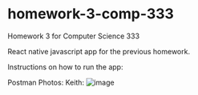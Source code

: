 # homework-3-comp-333
Homework 3 for Computer Science 333

React native javascript app for the previous homework. 


Instructions on how to run the app: 








Postman Photos:
Keith:
![image](https://github.com/user-attachments/assets/5aeea50f-cba9-4435-a901-86ded78339c4)

